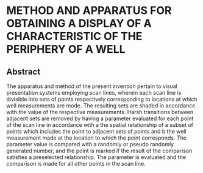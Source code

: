 # METHOD AND APPARATUS FOR OBTAINING A DISPLAY OF A CHARACTERISTIC OF THE PERIPHERY OF A WELL

## Abstract
The apparatus and method of the present invention pertain to visual presentation systems employing scan lines, wherein each scan line is divisible into sets of points respectively corresponding to locations at which well measurements are mode. The resulting sets are shaded in accordance with the value of the respective measurements. Harsh transitions between adjacent sets are removed by having a parameter evaluated for each point of the scan line in accordance with a the spatial relationship of a subset of points which includes the point to adjacent sets of points and b the well measurement made at the location to which the point corresponds. The parameter value is compared with a randomly or pseudo randomly generated number, and the point is marked if the result of the comparison satisfies a preselected relationship. The parameter is evaluated and the comparison is made for all other points in the scan line.